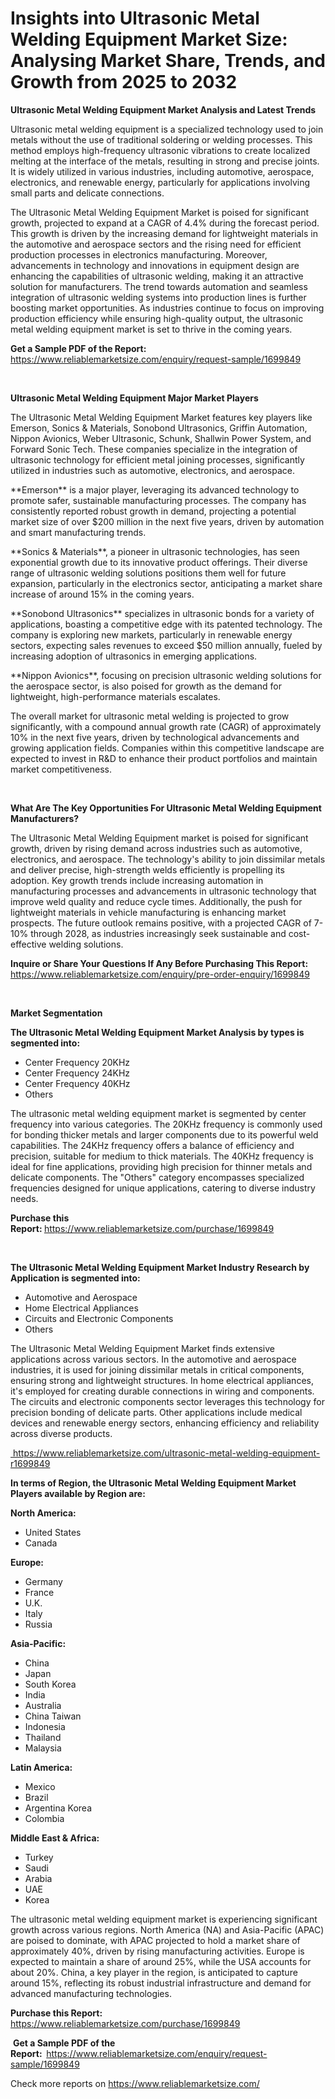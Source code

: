 <p><h1>Insights into Ultrasonic Metal Welding Equipment Market Size: Analysing Market Share, Trends, and Growth from 2025 to 2032</h1></p><p><strong>Ultrasonic Metal Welding Equipment Market Analysis and Latest Trends</strong></p>
<p><p>Ultrasonic metal welding equipment is a specialized technology used to join metals without the use of traditional soldering or welding processes. This method employs high-frequency ultrasonic vibrations to create localized melting at the interface of the metals, resulting in strong and precise joints. It is widely utilized in various industries, including automotive, aerospace, electronics, and renewable energy, particularly for applications involving small parts and delicate connections.</p><p>The Ultrasonic Metal Welding Equipment Market is poised for significant growth, projected to expand at a CAGR of 4.4% during the forecast period. This growth is driven by the increasing demand for lightweight materials in the automotive and aerospace sectors and the rising need for efficient production processes in electronics manufacturing. Moreover, advancements in technology and innovations in equipment design are enhancing the capabilities of ultrasonic welding, making it an attractive solution for manufacturers. The trend towards automation and seamless integration of ultrasonic welding systems into production lines is further boosting market opportunities. As industries continue to focus on improving production efficiency while ensuring high-quality output, the ultrasonic metal welding equipment market is set to thrive in the coming years.</p></p>
<p><strong>Get a Sample PDF of the Report:&nbsp;</strong> <a href="https://www.reliablemarketsize.com/enquiry/request-sample/1699849?utm_campaign=2591&utm_medium=2&utm_source=Github&utm_content=ia&utm_term=19022025&utm_id=ultrasonic-metal-welding-equipment">https://www.reliablemarketsize.com/enquiry/request-sample/1699849</a></p>
<p>&nbsp;</p>
<p><strong>Ultrasonic Metal Welding Equipment Major Market Players</strong></p>
<p><p>The Ultrasonic Metal Welding Equipment Market features key players like Emerson, Sonics & Materials, Sonobond Ultrasonics, Griffin Automation, Nippon Avionics, Weber Ultrasonic, Schunk, Shallwin Power System, and Forward Sonic Tech. These companies specialize in the integration of ultrasonic technology for efficient metal joining processes, significantly utilized in industries such as automotive, electronics, and aerospace.</p><p>**Emerson** is a major player, leveraging its advanced technology to promote safer, sustainable manufacturing processes. The company has consistently reported robust growth in demand, projecting a potential market size of over $200 million in the next five years, driven by automation and smart manufacturing trends.</p><p>**Sonics & Materials**, a pioneer in ultrasonic technologies, has seen exponential growth due to its innovative product offerings. Their diverse range of ultrasonic welding solutions positions them well for future expansion, particularly in the electronics sector, anticipating a market share increase of around 15% in the coming years.</p><p>**Sonobond Ultrasonics** specializes in ultrasonic bonds for a variety of applications, boasting a competitive edge with its patented technology. The company is exploring new markets, particularly in renewable energy sectors, expecting sales revenues to exceed $50 million annually, fueled by increasing adoption of ultrasonics in emerging applications.</p><p>**Nippon Avionics**, focusing on precision ultrasonic welding solutions for the aerospace sector, is also poised for growth as the demand for lightweight, high-performance materials escalates.</p><p>The overall market for ultrasonic metal welding is projected to grow significantly, with a compound annual growth rate (CAGR) of approximately 10% in the next five years, driven by technological advancements and growing application fields. Companies within this competitive landscape are expected to invest in R&D to enhance their product portfolios and maintain market competitiveness.</p></p>
<p>&nbsp;</p>
<p><strong>What Are The Key Opportunities For Ultrasonic Metal Welding Equipment Manufacturers?</strong></p>
<p><p>The Ultrasonic Metal Welding Equipment market is poised for significant growth, driven by rising demand across industries such as automotive, electronics, and aerospace. The technology's ability to join dissimilar metals and deliver precise, high-strength welds efficiently is propelling its adoption. Key growth trends include increasing automation in manufacturing processes and advancements in ultrasonic technology that improve weld quality and reduce cycle times. Additionally, the push for lightweight materials in vehicle manufacturing is enhancing market prospects. The future outlook remains positive, with a projected CAGR of 7-10% through 2028, as industries increasingly seek sustainable and cost-effective welding solutions.</p></p>
<p><strong>Inquire or Share Your Questions If Any Before Purchasing This Report:</strong> <a href="https://www.reliablemarketsize.com/enquiry/pre-order-enquiry/1699849?utm_campaign=2591&utm_medium=2&utm_source=Github&utm_content=ia&utm_term=19022025&utm_id=ultrasonic-metal-welding-equipment">https://www.reliablemarketsize.com/enquiry/pre-order-enquiry/1699849</a></p>
<p>&nbsp;</p>
<p><strong>Market Segmentation</strong></p>
<p><strong>The Ultrasonic Metal Welding Equipment Market Analysis by types is segmented into:</strong></p>
<p><ul><li>Center Frequency 20KHz</li><li>Center Frequency 24KHz</li><li>Center Frequency 40KHz</li><li>Others</li></ul></p>
<p><p>The ultrasonic metal welding equipment market is segmented by center frequency into various categories. The 20KHz frequency is commonly used for bonding thicker metals and larger components due to its powerful weld capabilities. The 24KHz frequency offers a balance of efficiency and precision, suitable for medium to thick materials. The 40KHz frequency is ideal for fine applications, providing high precision for thinner metals and delicate components. The "Others" category encompasses specialized frequencies designed for unique applications, catering to diverse industry needs.</p></p>
<p><strong>Purchase this Report:&nbsp;</strong><a href="https://www.reliablemarketsize.com/purchase/1699849?utm_campaign=2591&utm_medium=2&utm_source=Github&utm_content=ia&utm_term=19022025&utm_id=ultrasonic-metal-welding-equipment">https://www.reliablemarketsize.com/purchase/1699849</a></p>
<p>&nbsp;</p>
<p><strong>The Ultrasonic Metal Welding Equipment Market Industry Research by Application is segmented into:</strong></p>
<p><ul><li>Automotive and Aerospace</li><li>Home Electrical Appliances</li><li>Circuits and Electronic Components</li><li>Others</li></ul></p>
<p><p>The Ultrasonic Metal Welding Equipment Market finds extensive applications across various sectors. In the automotive and aerospace industries, it is used for joining dissimilar metals in critical components, ensuring strong and lightweight structures. In home electrical appliances, it's employed for creating durable connections in wiring and components. The circuits and electronic components sector leverages this technology for precision bonding of delicate parts. Other applications include medical devices and renewable energy sectors, enhancing efficiency and reliability across diverse products.</p></p>
<p><a href="https://www.reliablemarketsize.com/ultrasonic-metal-welding-equipment-r1699849?utm_campaign=2591&utm_medium=2&utm_source=Github&utm_content=ia&utm_term=19022025&utm_id=ultrasonic-metal-welding-equipment">&nbsp;https://www.reliablemarketsize.com/ultrasonic-metal-welding-equipment-r1699849</a></p>
<p><strong>In terms of Region, the Ultrasonic Metal Welding Equipment Market Players available by Region are:</strong></p>
<p>
    <p> <strong> North America: </strong>
        <ul>
            <li>United States</li>
            <li>Canada</li>
        </ul>
        </p> 
    <p> <strong> Europe: </strong>
        <ul>
            <li>Germany</li>
            <li>France</li>
            <li>U.K.</li>
            <li>Italy</li>
            <li>Russia</li>
        </ul>
        </p> 
    <p> <strong> Asia-Pacific: </strong>
        <ul>
            <li>China</li>
            <li>Japan</li>
            <li>South Korea</li>
            <li>India</li>
            <li>Australia</li>
            <li>China Taiwan</li>
            <li>Indonesia</li>
            <li>Thailand</li>
            <li>Malaysia</li>
        </ul>
        </p> 
    <p> <strong> Latin America: </strong>
        <ul>
            <li>Mexico</li>
            <li>Brazil</li>
            <li>Argentina Korea</li>
            <li>Colombia</li>
        </ul>
        </p> 
    <p> <strong> Middle East & Africa: </strong>
        <ul>
            <li>Turkey</li>
            <li>Saudi</li>
            <li>Arabia</li>
            <li>UAE</li>
            <li>Korea</li>
        </ul>
    </p>
    </p>
<p><p>The ultrasonic metal welding equipment market is experiencing significant growth across various regions. North America (NA) and Asia-Pacific (APAC) are poised to dominate, with APAC projected to hold a market share of approximately 40%, driven by rising manufacturing activities. Europe is expected to maintain a share of around 25%, while the USA accounts for about 20%. China, a key player in the region, is anticipated to capture around 15%, reflecting its robust industrial infrastructure and demand for advanced manufacturing technologies.</p></p>
<p><strong>Purchase this Report: </strong><a href="https://www.reliablemarketsize.com/purchase/1699849?utm_campaign=2591&utm_medium=2&utm_source=Github&utm_content=ia&utm_term=19022025&utm_id=ultrasonic-metal-welding-equipment">https://www.reliablemarketsize.com/purchase/1699849</a></p>
<p>&nbsp;<strong>Get a Sample PDF of the Report:&nbsp;&nbsp;</strong><a href="https://www.reliablemarketsize.com/enquiry/request-sample/1699849?utm_campaign=2591&utm_medium=2&utm_source=Github&utm_content=ia&utm_term=19022025&utm_id=ultrasonic-metal-welding-equipment">https://www.reliablemarketsize.com/enquiry/request-sample/1699849</a></p>
<p><strong></strong></p>
<p>Check more reports on <a href="https://www.reliablemarketsize.com/?utm_campaign=2591&utm_medium=2&utm_source=Github&utm_content=ia&utm_term=19022025&utm_id=ultrasonic-metal-welding-equipment">https://www.reliablemarketsize.com/</a></p>